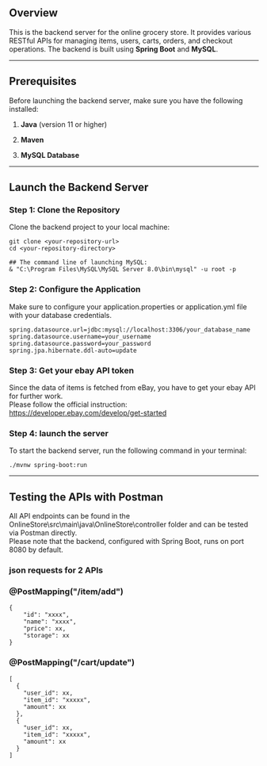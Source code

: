 ## Overview

This is the backend server for the online grocery store. It provides various RESTful APIs for managing items, users, carts, orders, and checkout operations. The backend is built using **Spring Boot** and **MySQL**.

---

## Prerequisites

Before launching the backend server, make sure you have the following installed:

1. **Java** (version 11 or higher)  

2. **Maven**

3. **MySQL Database**

---

## Launch the Backend Server

### Step 1: Clone the Repository

Clone the backend project to your local machine:

```
git clone <your-repository-url>
cd <your-repository-directory>

## The command line of launching MySQL:
& "C:\Program Files\MySQL\MySQL Server 8.0\bin\mysql" -u root -p   
```

### Step 2: Configure the Application
Make sure to configure your application.properties or application.yml file with your database credentials.
```
spring.datasource.url=jdbc:mysql://localhost:3306/your_database_name
spring.datasource.username=your_username
spring.datasource.password=your_password
spring.jpa.hibernate.ddl-auto=update
```
### Step 3: Get your ebay API token
Since the data of items is fetched from eBay, you have to get your ebay API for further work.\
Please follow the official instruction: https://developer.ebay.com/develop/get-started

### Step 4: launch the server
To start the backend server, run the following command in your terminal:
```
./mvnw spring-boot:run
```
---

## Testing the APIs with Postman
All API endpoints can be found in the OnlineStore\src\main\java\OnlineStore\controller folder and can be tested via Postman directly. \
Please note that the backend, configured with Spring Boot, runs on port 8080 by default.
### json requests for 2 APIs
### @PostMapping("/item/add")
```
{
    "id": "xxxx",
    "name": "xxxx",
    "price": xx,
    "storage": xx
}
```
### @PostMapping("/cart/update")
```
[
  {
    "user_id": xx,
    "item_id": "xxxxx",
    "amount": xx
  },
  {
    "user_id": xx,
    "item_id": "xxxxx",
    "amount": xx
  }
]
```